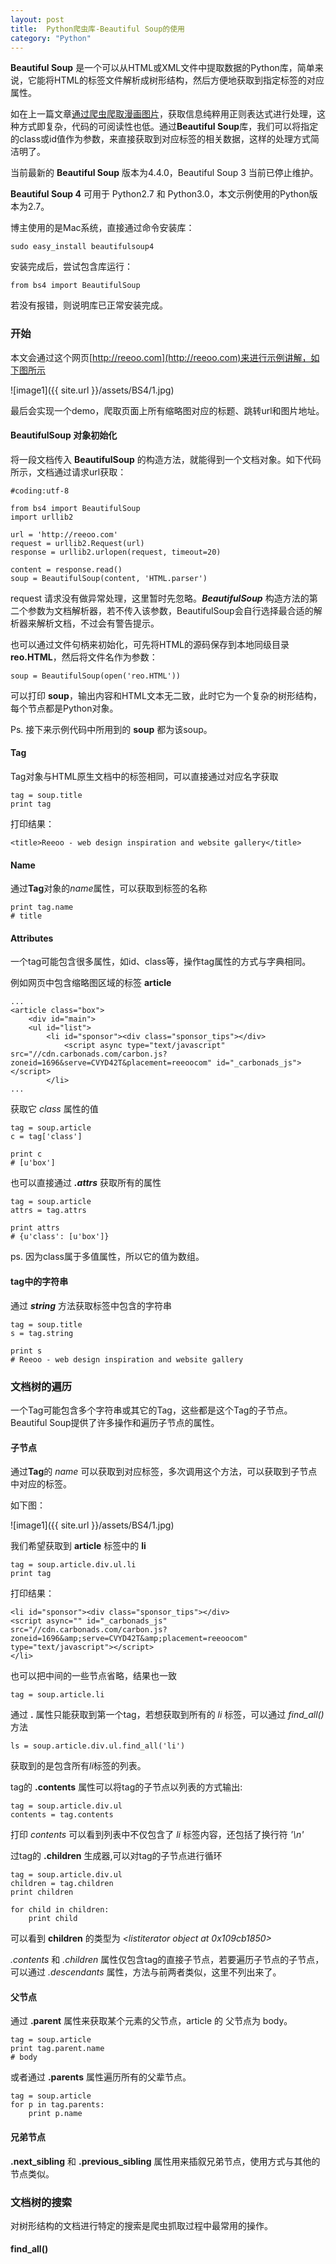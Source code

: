 ```yaml
---
layout: post
title:  Python爬虫库-Beautiful Soup的使用
category: "Python"
---
```


**Beautiful Soup** 是一个可以从HTML或XML文件中提取数据的Python库，简单来说，它能将HTML的标签文件解析成树形结构，然后方便地获取到指定标签的对应属性。

如在上一篇文章[通过爬虫爬取漫画图片](https://moshuqi.github.io/python/2016/06/15/Python爬虫抓取漫画图片.HTML)，获取信息纯粹用正则表达式进行处理，这种方式即复杂，代码的可阅读性也低。通过**Beautiful Soup**库，我们可以将指定的class或id值作为参数，来直接获取到对应标签的相关数据，这样的处理方式简洁明了。

当前最新的 **Beautiful Soup** 版本为4.4.0，Beautiful Soup 3 当前已停止维护。

**Beautiful Soup 4** 可用于 Python2.7 和 Python3.0，本文示例使用的Python版本为2.7。

博主使用的是Mac系统，直接通过命令安装库：

	sudo easy_install beautifulsoup4

安装完成后，尝试包含库运行：

	from bs4 import BeautifulSoup
	
若没有报错，则说明库已正常安装完成。



<h3>开始</h3>

本文会通过这个网页[http://reeoo.com](http://reeoo.com)来进行示例讲解，如下图所示

![image1]({{ site.url }}/assets/BS4/1.jpg)

最后会实现一个demo，爬取页面上所有缩略图对应的标题、跳转url和图片地址。


<h4>BeautifulSoup 对象初始化</h4>

将一段文档传入 **BeautifulSoup** 的构造方法，就能得到一个文档对象。如下代码所示，文档通过请求url获取：

	#coding:utf-8
	
	from bs4 import BeautifulSoup
	import urllib2
	
	url = 'http://reeoo.com'
	request = urllib2.Request(url)
	response = urllib2.urlopen(request, timeout=20)
	
	content = response.read()
	soup = BeautifulSoup(content, 'HTML.parser')
	
request 请求没有做异常处理，这里暂时先忽略。***BeautifulSoup*** 构造方法的第二个参数为文档解析器，若不传入该参数，BeautifulSoup会自行选择最合适的解析器来解析文档，不过会有警告提示。

也可以通过文件句柄来初始化，可先将HTML的源码保存到本地同级目录 **reo.HTML**，然后将文件名作为参数：

	soup = BeautifulSoup(open('reo.HTML'))

可以打印 **soup**，输出内容和HTML文本无二致，此时它为一个复杂的树形结构，每个节点都是Python对象。

Ps. 接下来示例代码中所用到的 **soup** 都为该soup。

<h4>Tag</h4>

Tag对象与HTML原生文档中的标签相同，可以直接通过对应名字获取

	tag = soup.title
	print tag

打印结果：
	
	<title>Reeoo - web design inspiration and website gallery</title>
	
<h4>Name</h4>

通过**Tag**对象的*name*属性，可以获取到标签的名称

	print tag.name
	# title
	
<h4>Attributes</h4>

一个tag可能包含很多属性，如id、class等，操作tag属性的方式与字典相同。

例如网页中包含缩略图区域的标签 **article**
	
	...
	<article class="box">
		<div id="main">
		<ul id="list">
			<li id="sponsor"><div class="sponsor_tips"></div>
				<script async type="text/javascript" src="//cdn.carbonads.com/carbon.js?zoneid=1696&serve=CVYD42T&placement=reeoocom" id="_carbonads_js"></script>
			</li>
	...	
			
获取它 *class* 属性的值

	tag = soup.article
	c = tag['class']
	
	print c		
	# [u'box']

也可以直接通过 ***.attrs*** 获取所有的属性

	tag = soup.article
	attrs = tag.attrs
	
	print attrs
	# {u'class': [u'box']}

ps. 因为class属于多值属性，所以它的值为数组。


<h4>tag中的字符串</h4>

通过 ***string*** 方法获取标签中包含的字符串

	tag = soup.title
	s = tag.string
	
	print s
	# Reeoo - web design inspiration and website gallery

<h3>文档树的遍历</h3>

一个Tag可能包含多个字符串或其它的Tag，这些都是这个Tag的子节点。Beautiful Soup提供了许多操作和遍历子节点的属性。

<h4>子节点</h4>

通过**Tag**的 *name* 可以获取到对应标签，多次调用这个方法，可以获取到子节点中对应的标签。

如下图：

![image1]({{ site.url }}/assets/BS4/1.jpg)

我们希望获取到 **article** 标签中的 **li**

	tag = soup.article.div.ul.li
	print tag
	
打印结果：

	<li id="sponsor"><div class="sponsor_tips"></div>
	<script async="" id="_carbonads_js" src="//cdn.carbonads.com/carbon.js?zoneid=1696&amp;serve=CVYD42T&amp;placement=reeoocom" type="text/javascript"></script>
	</li>
	
也可以把中间的一些节点省略，结果也一致

	tag = soup.article.li
	
通过 **.** 属性只能获取到第一个tag，若想获取到所有的 *li* 标签，可以通过 *find_all()* 方法

	ls = soup.article.div.ul.find_all('li')
	
获取到的是包含所有*li*标签的列表。

tag的 **.contents** 属性可以将tag的子节点以列表的方式输出:
	
	tag = soup.article.div.ul
	contents = tag.contents

打印 *contents* 可以看到列表中不仅包含了 *li* 标签内容，还包括了换行符 *'\n'*

过tag的 **.children** 生成器,可以对tag的子节点进行循环

	tag = soup.article.div.ul
	children = tag.children
	print children
	
	for child in children:
		print child

可以看到 **children** 的类型为 *<listiterator object at 0x109cb1850>*

*.contents* 和 *.children* 属性仅包含tag的直接子节点，若要遍历子节点的子节点，可以通过 *.descendants* 属性，方法与前两者类似，这里不列出来了。

<h4>父节点</h4> 

通过 **.parent** 属性来获取某个元素的父节点，article 的 父节点为 body。

	tag = soup.article
	print tag.parent.name
	# body

或者通过 **.parents** 属性遍历所有的父辈节点。

	tag = soup.article
	for p in tag.parents:
		print p.name

<h4>兄弟节点</h4> 

**.next_sibling** 和 **.previous_sibling** 属性用来插叙兄弟节点，使用方式与其他的节点类似。

<h3>文档树的搜索</h3>

对树形结构的文档进行特定的搜索是爬虫抓取过程中最常用的操作。

<h4>find_all()</h4>


















